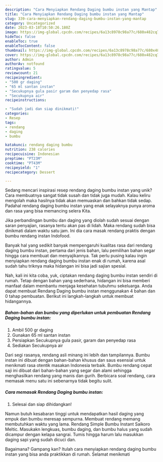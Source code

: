 ```yaml
---
description: "Cara Menyiapkan Rendang Daging bumbu instan yang Mantap"
title: "Cara Menyiapkan Rendang Daging bumbu instan yang Mantap"
slug: 339-cara-menyiapkan-rendang-daging-bumbu-instan-yang-mantap
category: Uncategorized
date: 2023-03-18T10:50:26.180Z
image: https://img-global.cpcdn.com/recipes/6a13c8978c98a77c/680x482cq70/rendang-daging-bumbu-instan-foto-resep-utama.jpg
hideToc: false
enableToc: true
enableTocContent: false
thumbnail: https://img-global.cpcdn.com/recipes/6a13c8978c98a77c/680x482cq70/rendang-daging-bumbu-instan-foto-resep-utama.jpg
cover: https://img-global.cpcdn.com/recipes/6a13c8978c98a77c/680x482cq70/rendang-daging-bumbu-instan-foto-resep-utama.jpg
author: Admin
authorAv: notfound
ratingvalue: 5
reviewcount: 21
recipeingredient:
- "500 gr daging"
- "65 ml santan instan"
- "Secukupnya gula pasir garam dan penyedap rasa"
- "Secukupnya air"
recipeinstructions:

- "Sudah jadi dan siap dinikmati!"
categories:
- Resep
tags:
- rendang
- daging
- bumbu

katakunci: rendang daging bumbu 
nutrition: 238 calories
recipecuisine: Indonesian
preptime: "PT23M"
cooktime: "PT43M"
recipeyield: "1"
recipecategory: Dessert

---
```





Sedang mencari inspirasi resep rendang daging bumbu instan yang unik? Cara membuatnya sangat tidak susah dan tidak juga mudah. Kalau keliru mengolah maka hasilnya tidak akan memuaskan dan bahkan tidak sedap. Padahal rendang daging bumbu instan yang enak selayaknya punya aroma dan rasa yang bisa memancing selera Kita.





Jika perbandingan bumbu dan daging yang diolah sudah sesuai dengan saran penyajian, rasanya tentu akan pas di lidah. Maka rendang sudah bisa dinikmati dalam waktu satu jam. Ini dia cara masak rendang praktis dengan bumbu rendang instan Indofood.

Banyak hal yang sedikit banyak mempengaruhi kualitas rasa dari rendang daging bumbu instan, pertama dari jenis bahan, lalu pemilihan bahan segar hingga cara membuat dan menyajikannya. Tak perlu pusing kalau ingin menyiapkan rendang daging bumbu instan enak di rumah, karena asal sudah tahu triknya maka hidangan ini bisa jadi sajian spesial.






Nah, kali ini kita coba, yuk, ciptakan rendang daging bumbu instan sendiri di rumah. Tetap dengan bahan yang sederhana, hidangan ini bisa memberi manfaat dalam membantu menjaga kesehatan tubuhmu sekeluarga. Anda dapat membuat Rendang Daging bumbu instan menggunakan 4 bahan dan 0 tahap pembuatan. Berikut ini langkah-langkah untuk membuat hidangannya.

<!--inarticleads1-->

##### Bahan-bahan dan bumbu yang diperlukan untuk pembuatan Rendang Daging bumbu instan:

1. Ambil 500 gr daging
1. Gunakan 65 ml santan instan
1. Persiapkan Secukupnya gula pasir, garam dan penyedap rasa
1. Sediakan Secukupnya air


Dari segi rasanya, rendang asli minang ini lebih dan tampilannya. Bumbu instan ini dibuat dengan bahan-bahan khusus dan saus esensial untuk menikmati rasa otentik masakan Indonesia terbaik. Bumbu rendang cepat saji ini dibuat dari bahan-bahan yang segar dan alami sehingga menghasilkan rendang yang manis dan gurih. Berbicara soal rendang, cara memasak menu satu ini sebenarnya tidak begitu sulit. 

<!--inarticleads2-->

##### Cara memasak Rendang Daging bumbu instan:


1. Selesai dan siap dihidangkan!

Namun butuh kesabaran tinggi untuk mendapatkan hasil daging yang empuk dan bumbu meresap sempurna. Membuat rendang memang membutuhkan waktu yang lama. Rendang Simple Bumbu Instant Saikoro Meltic. Masukakn lengkuas, bumbu daging, dan bumbu halus yang sudah dicampur dengan kelapa sangrai. Tumis hingga harum lalu masukkan daging sapi yang sudah dicuci dan. 

Bagaimana? Gampang kan? Itulah cara menyiapkan rendang daging bumbu instan yang bisa anda praktikkan di rumah. Selamat menikmati
